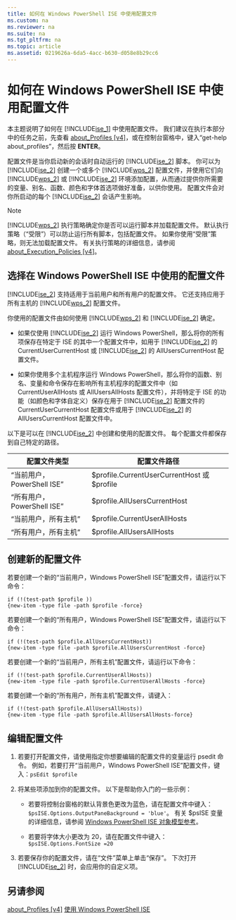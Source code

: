 ```yaml
---
title: 如何在 Windows PowerShell ISE 中使用配置文件
ms.custom: na
ms.reviewer: na
ms.suite: na
ms.tgt_pltfrm: na
ms.topic: article
ms.assetid: 0219626a-6da5-4acc-b630-d058e8b29cc6
---
```

# 如何在 Windows PowerShell ISE 中使用配置文件
本主题说明了如何在 [!INCLUDE[ise_1](../Token/ise_1_md.md)] 中使用配置文件。 我们建议在执行本部分中的任务之前，先查看 [about_Profiles [v4]](assetId:///e1d9e30a-70cc-4f36-949f-fc7cd96b4054)，或在控制台窗格中，键入“get-help about_profiles”，然后按 **ENTER**。

配置文件是当你启动新的会话时自动运行的 [!INCLUDE[ise_2](../Token/ise_2_md.md)] 脚本。  你可以为 [!INCLUDE[ise_2](../Token/ise_2_md.md)] 创建一个或多个 [!INCLUDE[wps_2](../Token/wps_2_md.md)] 配置文件，并使用它们向 [!INCLUDE[wps_2](../Token/wps_2_md.md)] 或 [!INCLUDE[ise_2](../Token/ise_2_md.md)] 环境添加配置，从而通过提供你所需要的变量、别名、函数、颜色和字体首选项做好准备，以供你使用。 配置文件会对你所启动的每个 [!INCLUDE[ise_2](../Token/ise_2_md.md)] 会话产生影响。

> [!NOTE]
> [!INCLUDE[wps_2](../Token/wps_2_md.md)] 执行策略确定你是否可以运行脚本并加载配置文件。 默认执行策略（“受限”）可以防止运行所有脚本，包括配置文件。 如果你使用“受限”策略，则无法加载配置文件。 有关执行策略的详细信息，请参阅 [about_Execution_Policies [v4]](assetId:///347708dc-1515-4d74-978b-8334603472e6)。

## 选择在 Windows PowerShell ISE 中使用的配置文件
[!INCLUDE[ise_2](../Token/ise_2_md.md)] 支持适用于当前用户和所有用户的配置文件。 它还支持应用于所有主机的 [!INCLUDE[wps_2](../Token/wps_2_md.md)] 配置文件。

你使用的配置文件由如何使用 [!INCLUDE[wps_2](../Token/wps_2_md.md)] 和 [!INCLUDE[ise_2](../Token/ise_2_md.md)] 确定。

-   如果仅使用 [!INCLUDE[ise_2](../Token/ise_2_md.md)] 运行 Windows PowerShell，那么将你的所有项保存在特定于 ISE 的其中一个配置文件中，如用于 [!INCLUDE[ise_2](../Token/ise_2_md.md)] 的 CurrentUserCurrentHost  或 [!INCLUDE[ise_2](../Token/ise_2_md.md)] 的 AllUsersCurrentHost 配置文件。

-   如果你使用多个主机程序运行 Windows PowerShell，那么将你的函数、别名、变量和命令保存在影响所有主机程序的配置文件中（如 CurrentUserAllHosts 或 AllUsersAllHosts 配置文件），并将特定于 ISE 的功能（如颜色和字体自定义）保存在用于 [!INCLUDE[ise_2](../Token/ise_2_md.md)] 配置文件的 CurrentUserCurrentHost 配置文件或用于 [!INCLUDE[ise_2](../Token/ise_2_md.md)] 的 AllUsersCurrentHost 配置文件中。

以下是可以在 [!INCLUDE[ise_2](../Token/ise_2_md.md)] 中创建和使用的配置文件。 每个配置文件都保存到自己特定的路径。

|配置文件类型|配置文件路径|
|----------------|----------------|
|“当前用户，PowerShell ISE”|$profile.CurrentUserCurrentHost 或 $profile|
|“所有用户，PowerShell ISE”|$profile.AllUsersCurrentHost|
|“当前用户，所有主机”|$profile.CurrentUserAllHosts|
|“所有用户，所有主机”|$profile.AllUsersAllHosts|

## 创建新的配置文件
若要创建一个新的“当前用户，Windows PowerShell ISE”配置文件，请运行以下命令：

```
if (!(test-path $profile )) 
{new-item -type file -path $profile -force}
```

若要创建一个新的“所有用户，Windows PowerShell ISE”配置文件，请运行以下命令：

```
if (!(test-path $profile.AllUsersCurrentHost)) 
{new-item -type file -path $profile.AllUsersCurrentHost -force}
```

若要创建一个新的“当前用户，所有主机”配置文件，请运行以下命令：

```
if (!(test-path $profile.CurrentUserAllHosts)) 
{new-item -type file -path $profile.CurrentUserAllHosts -force}
```

若要创建一个新的“所有用户，所有主机”配置文件，请键入：

```
if (!(test-path $profile.AllUsersAllHosts)) 
{new-item -type file -path $profile.AllUsersAllHosts-force}
```

## 编辑配置文件

1.  若要打开配置文件，请使用指定你想要编辑的配置文件的变量运行 psedit 命令。 例如，若要打开“当前用户，Windows PowerShell ISE”配置文件，键入：`psEdit $profile`

2.  将某些项添加到你的配置文件。 以下是帮助你入门的一些示例：

    -   若要将控制台窗格的默认背景色更改为蓝色，请在配置文件中键入：`$psISE.Options.OutputPaneBackground = 'blue'`。 有关 $psISE 变量的详细信息，请参阅 [Windows PowerShell ISE 对象模型参考](assetId:///e1a9e7d1-0fd5-47de-8d9b-f1be1ed13b0c)。

    -   若要将字体大小更改为 20，请在配置文件中键入：`$psISE.Options.FontSize =20`

3.  若要保存你的配置文件，请在“文件”菜单上单击“保存”。 下次打开 [!INCLUDE[ise_2](../Token/ise_2_md.md)] 时，会应用你的自定义项。

## 另请参阅
[about_Profiles [v4]](assetId:///e1d9e30a-70cc-4f36-949f-fc7cd96b4054)
[使用 Windows PowerShell ISE](../Topic/Using-the-Windows-PowerShell-ISE.md)



<!--HONumber=Apr16_HO1-->


